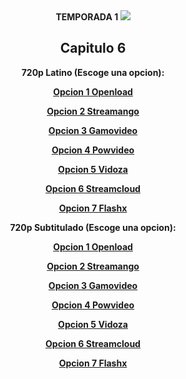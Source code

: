 <div align="center"><b>TEMPORADA 1
<img src="https://image.tmdb.org/t/p/w780/10PrhMvQnTyZSPJ5j2ftBpvtmx1.jpg">

## <div align="center">Capitulo 6</center></div>

<b>720p Latino (Escoge una opcion):</b>

<a href="https://openload.co/f/Gei9HmdsvuQ/">Opcion 1 Openload</a>

<a href="https://streamango.com/f/loqobesnaotfaeer/">Opcion 2 Streamango</a>

<a href="http://gamovideo.com/p8nspnwo18u0">Opcion 3 Gamovideo</a>

<a href="http://powvideo.net/atou6cmwwom9">Opcion 4 Powvideo</a>

<a href="https://vidoza.net/d1bvwsmo1scy.html">Opcion 5 Vidoza</a>

<a href="http://streamcloud.eu/v0rrlmfqbtu6">Opcion 6 Streamcloud</a>

<a href="https://www.flashx.tv/7cu74nt42yuf.html">Opcion 7 Flashx</a>

<b>720p Subtitulado (Escoge una opcion):</b>

<a href="https://openload.co/f/26TgbrXLj3I/">Opcion 1 Openload</a>

<a href="https://streamango.com/f/ompbrfrmrbekndef/">Opcion 2 Streamango</a>

<a href="http://gamovideo.com/o5ybwp2axjbo">Opcion 3 Gamovideo</a>

<a href="http://powvideo.net/uoxxgytpvvcn">Opcion 4 Powvideo</a>

<a href="https://vidoza.net/i9ys2wa8yxpx.html">Opcion 5 Vidoza</a>

<a href="http://streamcloud.eu/jsh8cbct2rom">Opcion 6 Streamcloud</a>

<a href="https://www.flashx.tv/aqctjpciojgt.html">Opcion 7 Flashx</a>
